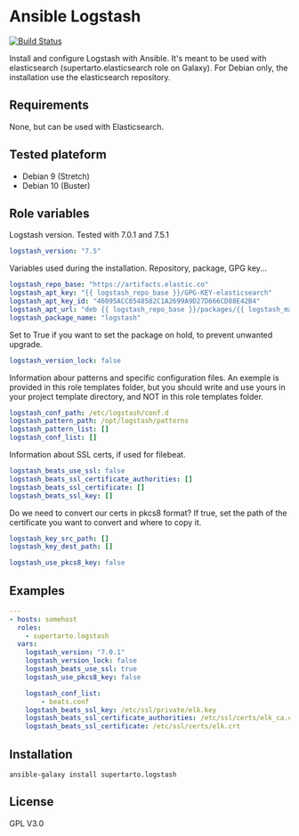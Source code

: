 # Ansible Logstash
[![Build Status](https://travis-ci.org/supertarto/ansible-logstash.svg?branch=master)](https://travis-ci.org/supertarto/ansible-logstash)

Install and configure Logstash with Ansible. It's meant to be used with elasticsearch (supertarto.elasticsearch role on Galaxy). For Debian only, the installation use the elasticsearch repository.

## Requirements
None, but can be used with Elasticsearch.

## Tested plateform
* Debian 9 (Stretch)
* Debian 10 (Buster)

## Role variables
Logstash version. Tested with 7.0.1 and 7.5.1
```yml
logstash_version: "7.5"
```
Variables used during the installation. Repository, package, GPG key...
```yml
logstash_repo_base: "https://artifacts.elastic.co"
logstash_apt_key: "{{ logstash_repo_base }}/GPG-KEY-elasticsearch"
logstash_apt_key_id: "46095ACC8548582C1A2699A9D27D666CD88E42B4"
logstash_apt_url: "deb {{ logstash_repo_base }}/packages/{{ logstash_major_version }}/apt stable main"
logstash_package_name: "logstash"
```
Set to True if you want to set the package on hold, to prevent unwanted upgrade.
```yml
logstash_version_lock: false
```
Information abour patterns and specific configuration files. An exemple is provided in this role templates folder, but you should write and use yours in your project template directory, and NOT in this role templates folder.
```yml
logstash_conf_path: /etc/logstash/conf.d
logstash_pattern_path: /opt/logstash/patterns
logstash_pattern_list: []
logstash_conf_list: []
```
Information about SSL certs, if used for filebeat.
```yml
logstash_beats_use_ssl: false
logstash_beats_ssl_certificate_authorities: []
logstash_beats_ssl_certificate: []
logstash_beats_ssl_key: []
```
Do we need to convert our certs in pkcs8 format? If true, set the path of the certificate you want to convert and where to copy it.
```yml
logstash_key_src_path: []
logstash_key_dest_path: []

logstash_use_pkcs8_key: false
```
## Examples
```yml
---
- hosts: somehost
  roles:
    - supertarto.logstash
  vars:
    logstash_version: "7.0.1"
    logstash_version_lock: false
    logstash_beats_use_ssl: true
    logstash_use_pkcs8_key: false

    logstash_conf_list:
        - beats.conf
    logstash_beats_ssl_key: /etc/ssl/private/elk.key
    logstash_beats_ssl_certificate_authorities: /etc/ssl/certs/elk_ca.crt
    logstash_beats_ssl_certificate: /etc/ssl/certs/elk.crt

```
## Installation
```
ansible-galaxy install supertarto.logstash
```
## License
GPL V3.0
